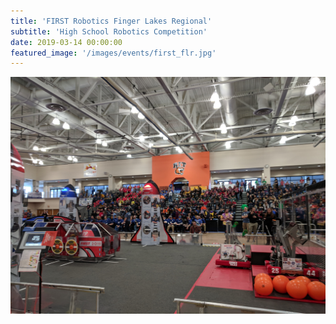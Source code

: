 ```yaml
---
title: 'FIRST Robotics Finger Lakes Regional'
subtitle: 'High School Robotics Competition'
date: 2019-03-14 00:00:00
featured_image: '/images/events/first_flr.jpg'
---
```


![](/images/events/first_flr.jpg)